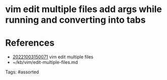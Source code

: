 # vim edit multiple files add args while running and converting into tabs

# References
- [20221003150071](/zet/20221003150071/README.md) vim edit multiple files
- ~/kb/vim/edit-multiple-files.md

Tags:
    #assorted
